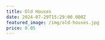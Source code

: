 ```yaml
---
title: Old Houses
date: 2024-07-29T15:29:00.000Z
featured_image: /img/old-houses.jpg
price: 0.05
---
```

